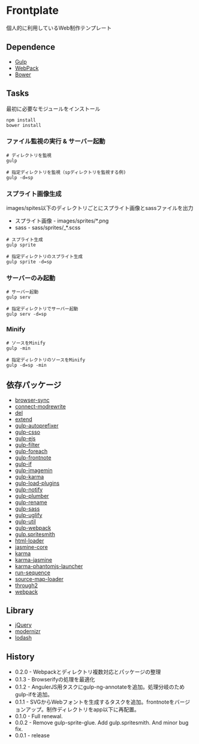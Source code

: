 # Frontplate

個人的に利用しているWeb制作テンプレート

## Dependence

* [Gulp](http://gulpjs.com/)
* [WebPack](http://webpack.github.io/)
* [Bower](http://bower.io/)

## Tasks

最初に必要なモジュールをインストール

    npm install
    bower install

### ファイル監視の実行 & サーバー起動

```
# ディレクトリを監視
gulp

# 指定ディレクトリを監視（spディレクトリを監視する例)
gulp -d=sp
```

### スプライト画像生成

images/spites以下のディレクトリごとにスプライト画像とsassファイルを出力

* スプライト画像 - images/sprites/*.png
* sass - sass/sprites/_*.scss

```
# スプライト生成
gulp sprite

# 指定ディレクトリのスプライト生成
gulp sprite -d=sp
```

### サーバーのみ起動

```
# サーバー起動
gulp serv

# 指定ディレクトリでサーバー起動
gulp serv -d=sp
```

### Minify

```
# ソースをMinify
gulp -min

# 指定ディレクトリのソースをMinify
gulp -d=sp -min
```

##  依存パッケージ

* [browser-sync](https://github.com/shakyShane/browser-sync)
* [connect-modrewrite](https://www.npmjs.com/package/connect-modrewrite)
* [del](https://www.npmjs.com/package/del)
* [extend](https://www.npmjs.com/package/extend)
* [gulp-autoprefixer](https://www.npmjs.org/package/gulp-autoprefixer)
* [gulp-csso](https://www.npmjs.org/package/gulp-csso)
* [gulp-ejs](https://www.npmjs.org/package/gulp-ejs)
* [gulp-filter](https://www.npmjs.com/package/gulp-filter)
* [gulp-foreach](https://www.npmjs.org/package/gulp-foreach)
* [gulp-frontnote](https://www.npmjs.org/package/gulp-frontnote)
* [gulp-if](https://www.npmjs.org/package/gulp-if)
* [gulp-imagemin](https://www.npmjs.org/package/gulp-imagemin)
* [gulp-karma](https://www.npmjs.org/package/gulp-karma)
* [gulp-load-plugins](https://www.npmjs.org/package/gulp-load-plugins)
* [gulp-notify](https://www.npmjs.org/package/gulp-notify)
* [gulp-plumber](https://www.npmjs.org/package/gulp-plumber)
* [gulp-rename](https://www.npmjs.org/package/gulp-rename)
* [gulp-sass](https://www.npmjs.org/package/gulp-sass)
* [gulp-uglify](https://www.npmjs.org/package/gulp-uglify)
* [gulp-util](https://www.npmjs.org/package/gulp-util)
* [gulp-webpack](https://www.npmjs.org/package/gulp-webpack)
* [gulp.spritesmith](https://github.com/twolfson/gulp.spritesmith)
* [html-loader](https://github.com/twolfson/html-loader)
* [jasmine-core](https://github.com/twolfson/jasmine-core)
* [karma](https://github.com/twolfson/karma)
* [karma-jasmine](https://github.com/twolfson/karma-jasmine)
* [karma-phantomjs-launcher](https://github.com/twolfson/karma-phantomjs-launcher)
* [run-sequence](https://github.com/twolfson/run-sequence)
* [source-map-loader](https://github.com/twolfson/source-map-loader)
* [through2](https://github.com/sindresorhus/through2)
* [webpack](https://github.com/sindresorhus/webpack)


## Library
* [jQuery](http://jquery.com/)
* [modernizr](http://modernizr.com/)
* [lodash](https://lodash.com/)

## History
* 0.2.0 - Webpackとディレクトリ複数対応とパッケージの整理
* 0.1.3 - Browserifyの処理を最適化
* 0.1.2 - AngulerJS用タスクにgulp-ng-annotateを追加。処理分岐のためgulp-ifを追加。
* 0.1.1 - SVGからWebフォントを生成するタスクを追加。frontnoteをバージョンアップ。制作ディレクトリをapp以下に再配置。
* 0.1.0 - Full renewal.
* 0.0.2 - Remove gulp-sprite-glue. Add gulp.spritesmith. And minor bug fix.
* 0.0.1 - release